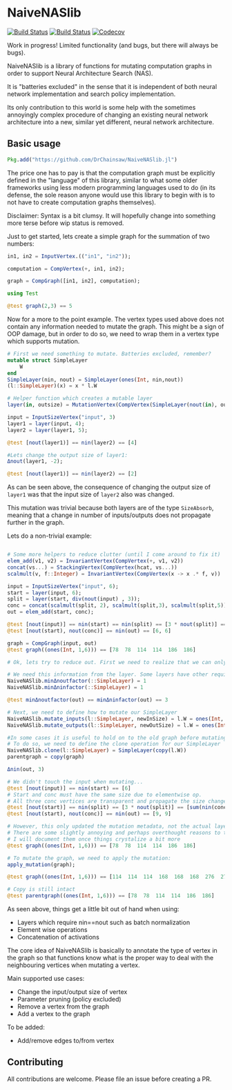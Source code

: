 # NaiveNASlib

[![Build Status](https://travis-ci.com/DrChainsaw/NaiveNASlib.jl.svg?branch=master)](https://travis-ci.com/DrChainsaw/NaiveNASlib.jl)
[![Build Status](https://ci.appveyor.com/api/projects/status/github/DrChainsaw/NaiveNASlib.jl?svg=true)](https://ci.appveyor.com/project/DrChainsaw/NaiveNASlib-jl)
[![Codecov](https://codecov.io/gh/DrChainsaw/NaiveNASlib.jl/branch/master/graph/badge.svg)](https://codecov.io/gh/DrChainsaw/NaiveNASlib.jl)

Work in progress! Limited functionality (and bugs, but there will always be bugs).

NaiveNASlib is a library of functions for mutating computation graphs in order to support Neural Architecture Search (NAS).

It is "batteries excluded" in the sense that it is independent of both neural network implementation and search policy implementation.

Its only contribution to this world is some help with the sometimes annoyingly complex procedure of changing an existing neural network architecture into a new, similar yet different, neural network architecture.

## Basic usage

```julia
Pkg.add("https://github.com/DrChainsaw/NaiveNASlib.jl")
```

The price one has to pay is that the computation graph must be explicitly defined in the "language" of this library, similar to what some older frameworks using less modern programming languages used to do (in its defense, the sole reason anyone would use this library to begin with is to not have to create computation graphs themselves).

Disclaimer: Syntax is a bit clumsy. It will hopefully change into something more terse before wip status is removed.

Just to get started, lets create a simple graph for the summation of two numbers:
```julia
in1, in2 = InputVertex.(("in1", "in2"));

computation = CompVertex(+, in1, in2);

graph = CompGraph([in1, in2], computation);

using Test

@test graph(2,3) == 5
```

Now for a more to the point example. The vertex types used above does not contain any information needed to mutate the graph. This might be a sign of OOP damage, but in order to do so, we need to wrap them in a vertex type which supports mutation.

```julia
# First we need something to mutate. Batteries excluded, remember?
mutable struct SimpleLayer
    W
end
SimpleLayer(nin, nout) = SimpleLayer(ones(Int, nin,nout))
(l::SimpleLayer)(x) = x * l.W

# Helper function which creates a mutable layer
layer(in, outsize) = MutationVertex(CompVertex(SimpleLayer(nout(in), outsize), in), IoSize(nout(in), outsize), SizeAbsorb())

input = InputSizeVertex("input", 3)
layer1 = layer(input, 4);
layer2 = layer(layer1, 5);

@test [nout(layer1)] == nin(layer2) == [4]

#Lets change the output size of layer1:
Δnout(layer1, -2);

@test [nout(layer1)] == nin(layer2) == [2]
```
As can be seen above, the consequence of changing the output size of ```layer1``` was that the input size of ```layer2``` also was changed.

This mutation was trivial because both layers are of the type ```SizeAbsorb```, meaning that a change in number of inputs/outputs does not propagate further in the graph.

Lets do a non-trivial example:
```julia

# Some more helpers to reduce clutter (until I come around to fix it)
elem_add(v1, v2) = InvariantVertex(CompVertex(+, v1, v2))
concat(vs...) = StackingVertex(CompVertex(hcat, vs...))
scalmult(v, f::Integer) = InvariantVertex(CompVertex(x -> x .* f, v))

input = InputSizeVertex("input", 6);
start = layer(input, 6);
split = layer(start, div(nout(input) , 3));
conc = concat(scalmult(split, 2), scalmult(split,3), scalmult(split,5));
out = elem_add(start, conc);

@test [nout(input)] == nin(start) == nin(split) == [3 * nout(split)] == [sum(nin(conc))] == [nout(out)] == [6]
@test [nout(start), nout(conc)] == nin(out) == [6, 6]

graph = CompGraph(input, out)
@test graph((ones(Int, 1,6))) == [78  78  114  114  186  186]

# Ok, lets try to reduce out. First we need to realize that we can only change it by integer multiples of 3 as it is connected to "split" through three paths which require nin==nout

# We need this information from the layer. Some layers have other requirements
NaiveNASlib.minΔnoutfactor(::SimpleLayer) = 1
NaiveNASlib.minΔninfactor(::SimpleLayer) = 1

@test minΔnoutfactor(out) == minΔninfactor(out) == 3

# Next, we need to define how to mutate our SimpleLayer
NaiveNASlib.mutate_inputs(l::SimpleLayer, newInSize) = l.W = ones(Int, newInSize, size(l.W,2))
NaiveNASlib.mutate_outputs(l::SimpleLayer, newOutSize) = l.W = ones(Int, size(l.W,1), newOutSize)

#In some cases it is useful to hold on to the old graph before mutating
# To do so, we need to define the clone operation for our SimpleLayer
NaiveNASlib.clone(l::SimpleLayer) = SimpleLayer(copy(l.W))
parentgraph = copy(graph)

Δnin(out, 3)

# We didn't touch the input when mutating...
@test [nout(input)] == nin(start) == [6]
# Start and conc must have the same size due to elementwise op.
# All three conc vertices are transparent and propagate the size change to split
@test [nout(start)] == nin(split) == [3 * nout(split)] == [sum(nin(conc))] == [nout(out)] == [9]
@test [nout(start), nout(conc)] == nin(out) == [9, 9]

# However, this only updated the mutation metadata, not the actual layer.
# There are some slightly annoying and perhaps overthought reasons to this
# I will document them once things crystalize a bit more
@test graph((ones(Int, 1,6))) == [78  78  114  114  186  186]

# To mutate the graph, we need to apply the mutation:
apply_mutation(graph);

@test graph((ones(Int, 1,6))) == [114  114  114  168  168  168  276  276  276]

# Copy is still intact
@test parentgraph((ones(Int, 1,6))) == [78  78  114  114  186  186]

```


As seen above, things get a little bit out of hand when using:

* Layers which require nin==nout such as batch normalization
* Element wise operations
* Concatenation of activations  

The core idea of NaiveNASlib is basically to annotate the type of vertex in the graph so that functions know what is the proper way to deal with the neighbouring vertices when mutating a vertex.

Main supported use cases:
* Change the input/output size of vertex
* Parameter pruning (policy excluded)
* Remove a vertex from the graph
* Add a vertex to the graph

To be added:
* Add/remove edges to/from vertex

## Contributing

All contributions are welcome. Please file an issue before creating a PR.
